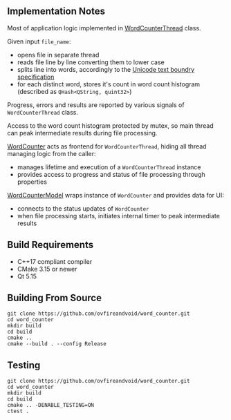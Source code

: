 ## Implementation Notes

Most of application logic implemented in [WordCounterThread](src/models/word_counter_thread.h) class.

Given input `file_name`:

* opens file in separate thread
* reads file line by line converting them to lower case
* splits line into words, accordingly to the [Unicode text boundry specification](http://www.unicode.org/reports/tr29/)
* for each distinct word, stores it's count in word count histogram (described as `QHash<QString, quint32>`)

Progress, errors and results are reported by various signals of `WordCounterThread` class.

Access to the word count histogram protected by mutex, so main thread can peak intermediate results during file processing.

[WordCounter](src/models/word_counter.h) acts as frontend for `WordCounterThread`, hiding all thread managing logic from the caller:

* manages lifetime and execution of a `WordCounterThread` instance
* provides access to progress and status of file processing through properties

[WordCounterModel](src/models/word_counter_model.h) wraps instance of `WordCounter` and provides data for UI:

* connects to the status updates of `WordCounter`
* when file processing starts, initiates internal timer to peak intermediate results

## Build Requirements

* C++17 compliant compiler
* CMake 3.15 or newer
* Qt 5.15

## Building From Source

```shell
git clone https://github.com/ovfireandvoid/word_counter.git
cd word_counter
mkdir build
cd build
cmake ..
cmake --build . --config Release
```

## Testing

```shell
git clone https://github.com/ovfireandvoid/word_counter.git
cd word_counter
mkdir build
cd build
cmake .. -DENABLE_TESTING=ON
ctest .
```
